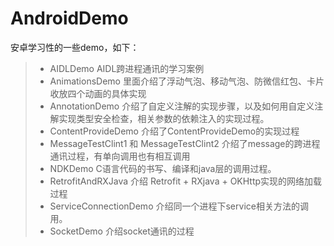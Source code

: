 # AndroidDemo
安卓学习性的一些demo，如下：
 > * AIDLDemo AIDL跨进程通讯的学习案例
 > * AnimationsDemo  里面介绍了浮动气泡、移动气泡、防微信红包、卡片收放四个动画的具体实现
 > * AnnotationDemo  介绍了自定义注解的实现步骤，以及如何用自定义注解实现类型安全检查，相关参数的依赖注入的实现过程。
 > * ContentProvideDemo 介绍了ContentProvideDemo的实现过程
 > * MessageTestClint1 和 MessageTestClint2   介绍了message的跨进程通讯过程，有单向调用也有相互调用
 > * NDKDemo  C语言代码的书写、编译和java层的调用过程。
 > * RetrofitAndRXJava  介绍 Retrofit + RXjava + OKHttp实现的网络加载过程
 > * ServiceConnectionDemo 介绍同一个进程下service相关方法的调用。
 > * SocketDemo 介绍socket通讯的过程

